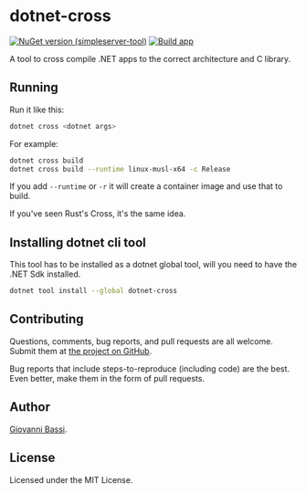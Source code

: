 # dotnet-cross

[![NuGet version (simpleserver-tool)](https://img.shields.io/nuget/v/dotnet-cross?color=blue)](https://www.nuget.org/packages/dotnet-cross/)
[![Build app](https://github.com/giggio/dotnet-cross/actions/workflows/build.yml/badge.svg?branch=main)](https://github.com/giggio/dotnet-cross/actions/workflows/build.yml)

A tool to cross compile .NET apps to the correct architecture and C library.

## Running

Run it like this:

```bash
dotnet cross <dotnet args>
```

For example:

```bash
dotnet cross build
dotnet cross build --runtime linux-musl-x64 -c Release
```

If you add `--runtime` or `-r` it will create a container image and use that to build.

If you've seen Rust's Cross, it's the same idea.

## Installing dotnet cli tool

This tool has to be installed as a dotnet global tool, will you need to have the .NET Sdk installed.

```bash
dotnet tool install --global dotnet-cross
```

## Contributing

Questions, comments, bug reports, and pull requests are all welcome.  Submit them at
[the project on GitHub](https://github.com/giggio/dotnet-cross).

Bug reports that include steps-to-reproduce (including code) are the
best. Even better, make them in the form of pull requests.

## Author

[Giovanni Bassi](https://github.com/giggio).

## License

Licensed under the MIT License.
